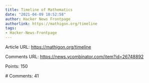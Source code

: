 ```yaml
---
title: Timeline of Mathematics
date: "2021-04-09 10:52:58"
author: Hacker News Frontpage
authorlink: https://mathigon.org/timeline
tags:
- Hacker-News-Frontpage
---
```


<p>Article URL: <a href="https://mathigon.org/timeline">https://mathigon.org/timeline</a></p>
<p>Comments URL: <a href="https://news.ycombinator.com/item?id=26748892">https://news.ycombinator.com/item?id=26748892</a></p>
<p>Points: 150</p>
<p># Comments: 41</p>
